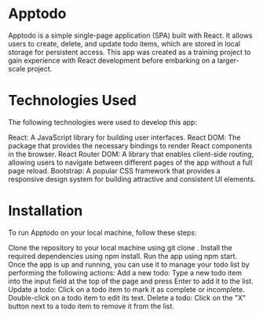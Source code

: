 # Apptodo

Apptodo is a simple single-page application (SPA) built with React. It allows users to create, delete, and update todo items, which are stored in local storage for persistent access. This app was created as a training project to gain experience with React development before embarking on a larger-scale project.

# Technologies Used

The following technologies were used to develop this app:

React: A JavaScript library for building user interfaces.
React DOM: The package that provides the necessary bindings to render React components in the browser.
React Router DOM: A library that enables client-side routing, allowing users to navigate between different pages of the app without a full page reload.
Bootstrap: A popular CSS framework that provides a responsive design system for building attractive and consistent UI elements.

# Installation

To run Apptodo on your local machine, follow these steps:

Clone the repository to your local machine using git clone <repo url>.
Install the required dependencies using npm install.
Run the app using npm start.
Once the app is up and running, you can use it to manage your todo list by performing the following actions:
Add a new todo: Type a new todo item into the input field at the top of the page and press Enter to add it to the list.
Update a todo: Click on a todo item to mark it as complete or incomplete. Double-click on a todo item to edit its text.
Delete a todo: Click on the "X" button next to a todo item to remove it from the list.
